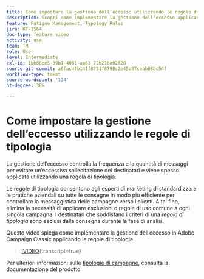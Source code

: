 ```yaml
---
title: Come impostare la gestione dell’eccesso utilizzando le regole di tipologia in Adobe Campaign Classic
description: Scopri come implementare la gestione dell’eccesso applicando le regole di tipologia.
feature: Fatigue Management, Typology Rules
jira: KT-1564
doc-type: feature video
activity: use
team: TM
role: User
level: Intermediate
exl-id: 1bb86ce5-39b1-4081-aa63-72b218a02f28
source-git-commit: a6fac47b141f8731f8798c2e45a87ceab08bc54f
workflow-type: tm+mt
source-wordcount: '134'
ht-degree: 38%

---
```


# Come impostare la gestione dell’eccesso utilizzando le regole di tipologia

La gestione dell’eccesso controlla la frequenza e la quantità di messaggi per evitare un’eccessiva sollecitazione dei destinatari e viene spesso applicata utilizzando una regola di tipologia.

Le regole di tipologia consentono agli esperti di marketing di standardizzare le pratiche aziendali su tutte le consegne in modo più efficiente per controllare la messaggistica delle campagne verso i clienti. A tal fine, elimina la necessità di applicare esclusioni o regole di uso comune a ogni singola campagna. I destinatari che soddisfano i criteri di una *regola di tipologia* sono esclusi dalla consegna durante la fase di analisi.

Questo video spiega come implementare la gestione dell’eccesso in Adobe Campaign Classic applicando le regole di tipologia.

>[!VIDEO](https://video.tv.adobe.com/v/329939?quality=12&learn=on&captions=ita){transcript=true}

Per ulteriori informazioni sulle [tipologie di campagne](https://experienceleague.adobe.com/docs/campaign-classic/using/orchestrating-campaigns/campaign-optimization/about-campaign-typologies.html?lang=it), consulta la documentazione del prodotto.
